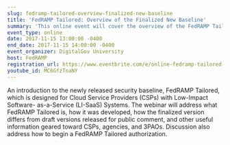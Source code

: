 ```yaml
---
slug: fedramp-tailored-overview-finalized-new-baseline
title: 'FedRAMP Tailored: Overview of the Finalized New Baseline'
summary: 'This online event will cover the overview of the FedRAMP Tailored Baseline for Cloud Service Providers (CSPs) with Low-Impact Software-as-a-Service (LI-SaaS) Systems.'
event_type: online
date: 2017-11-15 13:00:00 -0400
end_date: 2017-11-15 14:00:00 -0400
event_organizer: DigitalGov University
host: FedRAMP
registration_url: https://www.eventbrite.com/e/online-fedramp-tailored-overview-of-the-finalized-new-baseline-registration-39406911132
youtube_id: MC6GfzTnaNY
---
```


An introduction to the newly released security baseline, FedRAMP Tailored, which is designed for Cloud Service Providers (CSPs) with Low-Impact Software- as-a-Service (LI-SaaS) Systems. The webinar will address what FedRAMP Tailored is, how it was developed, how the finalized version differs from draft versions released for public comment, and other useful information geared toward CSPs, agencies, and 3PAOs. Discussion also address how to begin a FedRAMP Tailored authorization.

